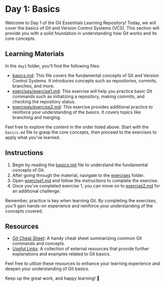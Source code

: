 # Day 1: Basics

Welcome to Day 1 of the Git Essentials Learning Repository! Today, we will cover the basics of Git and Version Control Systems (VCS). This section will provide you with a solid foundation in understanding how Git works and its core concepts.

## Learning Materials

In the `day1` folder, you'll find the following files:

- [basics.md](day1/basics.md): This file covers the fundamental concepts of Git and Version Control Systems. It introduces concepts such as repositories, commits, branches, and more.
- [exercises/exercise1.md](day1/exercises/exercise1.md): This exercise will help you practice basic Git commands such as initializing a repository, making commits, and checking the repository status.
- [exercises/exercise2.md](day1/exercises/exercise2.md): This exercise provides additional practice to reinforce your understanding of the basics. It covers topics like branching and merging.

Feel free to explore the content in the order listed above. Start with the `basics.md` file to grasp the core concepts, then proceed to the exercises to apply what you've learned.

## Instructions

1. Begin by reading the [basics.md](day1/basics.md) file to understand the fundamental concepts of Git.
2. After going through the material, navigate to the [exercises](day1/exercises/) folder.
3. Open [exercise1.md](day1/exercises/exercise1.md) and follow the instructions to complete the exercise.
4. Once you've completed exercise 1, you can move on to [exercise2.md](day1/exercises/exercise2.md) for an additional challenge.

Remember, practice is key when learning Git. By completing the exercises, you'll gain hands-on experience and reinforce your understanding of the concepts covered.

## Resources

- [Git Cheat Sheet](resources/cheatsheet.md): A handy cheat sheet summarizing common Git commands and concepts.
- [Useful Links](resources/useful_links.md): A collection of external resources that provide further explanations and examples related to Git basics.

Feel free to utilize these resources to enhance your learning experience and deepen your understanding of Git basics.

Keep up the great work, and happy learning! 🌟

